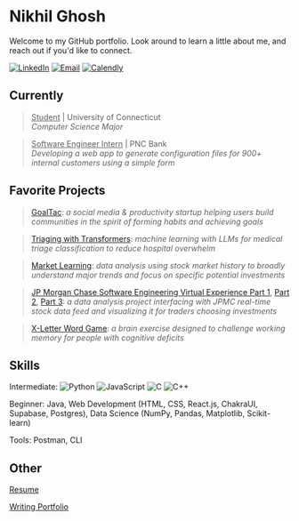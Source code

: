 # Nikhil Ghosh

Welcome to my GitHub portfolio. Look around to learn a little about me, and reach out if you'd like to connect.

[![LinkedIn](https://img.shields.io/badge/LinkedIn-blue?logo=linkedin&logoColor=white)](https://www.linkedin.com/in/n-ghosh)
[![Email](https://img.shields.io/badge/Email-red?logo=gmail&logoColor=white)](mailto:ng.nikhilghosh@gmail.com)
[![Calendly](https://img.shields.io/badge/Schedule_a_Call-blue?logo=calendar)](https://calendly.com/n-ghosh)

## Currently

> <u>Student</u> | University of Connecticut <br>
> _Computer Science Major_

> <u>Software Engineer Intern</u> | PNC Bank <br> 
> *Developing a web app to generate configuration files for 900+ internal customers using a simple form*

## Favorite Projects

> [GoalTac](goaltac.net): _a social media & productivity startup helping users build communities in the spirit of forming habits and achieving goals_

> [Triaging with Transformers](https://github.com/n-ghosh/Chieftains-of-the-Northwind): _machine learning with LLMs for medical triage classification to reduce hospital overwhelm_

> [Market Learning](https://github.com/n-ghosh/Market-Learning): _data analysis using stock market history to broadly understand major trends and focus on specific potential investments_

> [JP Morgan Chase Software Engineering Virtual Experience Part 1](https://github.com/n-ghosh/jpmc-task-1), [Part 2](https://github.com/n-ghosh/jpmc-task-2), [Part 3](https://github.com/n-ghosh/jpmc-task-3): _a data analysis project interfacing with JPMC real-time stock data feed and visualizing it for traders choosing investments_

> [X-Letter Word Game](https://github.com/n-ghosh/X-letter-Word-Game): _a brain exercise designed to challenge working memory for people with cognitive deficits_

## Skills

Intermediate:
![Python](https://img.shields.io/badge/Python-blue?logo=python&logoColor=white)
![JavaScript](https://img.shields.io/badge/JavaScript-yellow?logo=javascript&logoColor=white)
![C](https://img.shields.io/badge/C-blue?logo=c&logoColor=white)
![C++](https://img.shields.io/badge/C++-blue?logo=c%2B%2B&logoColor=white)

Beginner: Java, Web Development (HTML, CSS, React.js, ChakraUI, Supabase, Postgres), Data Science (NumPy, Pandas, Matplotlib, Scikit-learn)

Tools: Postman, CLI

## Other

[Resume](https://drive.google.com/drive/folders/1Jfv9Iw-zI_-Kvru3bOwYmwdqdOgwBBKj?usp=share_link)

[Writing Portfolio](https://nghosh04.wixsite.com/nikhil-ghosh)

